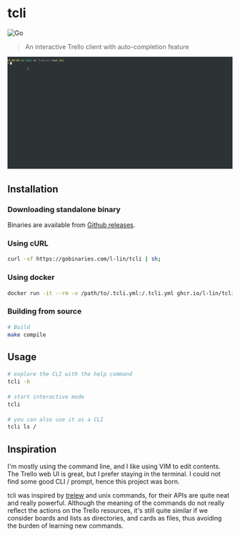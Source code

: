 # tcli

![Go](https://github.com/l-lin/tcli/workflows/Go/badge.svg)

> An interactive Trello client with auto-completion feature

![tcli](./tcli.gif)

## Installation
### Downloading standalone binary

Binaries are available from [Github releases](https://github.com/l-lin/tcli/releases).

### Using cURL

```bash
curl -sf https://gobinaries.com/l-lin/tcli | sh;
```

### Using docker

```bash
docker run -it --rm -v /path/to/.tcli.yml:/.tcli.yml ghcr.io/l-lin/tcli
```

### Building from source

```bash
# Build
make compile
```

## Usage

```bash
# explore the CLI with the help command
tcli -h

# start interactive mode
tcli

# you can also use it as a CLI
tcli ls /
```

## Inspiration

I'm mostly using the command line, and I like using VIM to edit contents. The Trello web UI is great, but I prefer
staying in the terminal. I could not find some good CLI / prompt, hence this project was born.

tcli was inspired by [trelew](https://github.com/fiatjaf/trelew) and unix commands, for their APIs are quite neat and
really powerful. Although the meaning of the commands do not really reflect the actions on the Trello resources, it's
still quite similar if we consider boards and lists as directories, and cards as files, thus avoiding the burden of
learning new commands.
